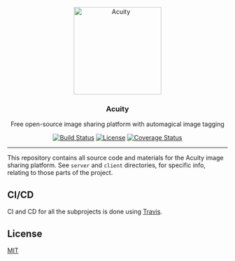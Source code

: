 <p align="center"><a href="https://thatimagetagging.site"><img src="https://cloud.githubusercontent.com/assets/3519438/19272712/d96cc6e8-8fc9-11e6-90f2-00e7a4156fff.png" alt="Acuity" height="200" /></a></p>
<h3 align="center">Acuity</h3>
<p align="center">Free open-source image sharing platform with automagical image tagging</p>
<p align="center">
<a href="https://travis-ci.org/Entake/acuity"><img src="https://travis-ci.org/Entake/acuity.svg?branch=master" alt="Build Status"></a>
<a href="https://raw.githubusercontent.com/Entake/acuity/master/LICENSEw"><img src="https://img.shields.io/badge/license-MIT-blue.svg" alt="License"></a>
<a href='https://coveralls.io/github/Entake/acuity?branch='><img src='https://coveralls.io/repos/github/Entake/acuity/badge.svg?branch=' alt='Coverage Status' /></a>
</p>

---

This repository contains all source code and materials for the Acuity image sharing platform.
See `server` and `client` directories, for specific info, relating to those parts of the project.

## CI/CD

CI and CD for all the subprojects is done using [Travis](https://travis-ci.org).

## License

[MIT](https://opensource.org/licenses/mit-license)
